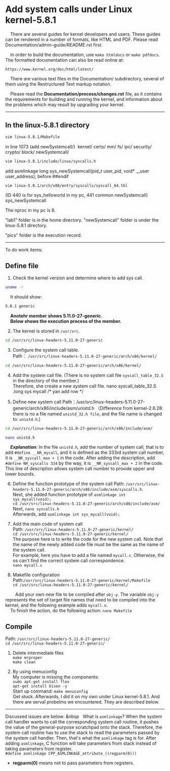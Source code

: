 Add system calls under Linux kernel-5.8.1
============

&nbsp;&nbsp;&nbsp;&nbsp;There are several guides for kernel developers and users. These guides can
be rendered in a number of formats, like HTML and PDF. Please read
Documentation/admin-guide/README.rst first.

&nbsp;&nbsp;&nbsp;&nbsp;In order to build the documentation, use ``make htmldocs`` or
``make pdfdocs``.  The formatted documentation can also be read online at:

    https://www.kernel.org/doc/html/latest/

&nbsp;&nbsp;&nbsp;&nbsp;There are various text files in the Documentation/ subdirectory,
several of them using the Restructured Text markup notation.

&nbsp;&nbsp;&nbsp;&nbsp;Please read the **Documentation/process/changes.rst** file, as it contains the
requirements for building and running the kernel, and information about
the problems which may result by upgrading your kernel.

-------------------------------------------------------------------
## In the linux-5.8.1 directory

```sh
vim linux-5.8.1/Makefile
```

in line 1073
(add newSystemcall/)&nbsp;
kernel/ certs/ mm/ fs/ ipc/ security/ crypto/ block/ newSystemcall/

```sh
vim linux-5.8.1/include/linux/syscalls.h
```

add 
asmlinkage long sys_newSystemcall(pid_t user_pid, void* __user user_address);
before ##endif

```sh
vim linux-5.8.1/arch/x86/entry/syscalls/syscall_64.tbl
```
(ID 440 is for sys_helloworld in my pc, 
441     common  newSystemcall)               sys_newSystemcall


The nproc in my pc is 8.


"lab1" folder is in the home directory.
"newSystemcall" folder is under the linux-5.8.1 directory.


"pics" folder is the execution record.

------------------------------------------------------------------
To do work items:

## Define file

1. Check the kernel version and determine where to add sys call.
```sh
uname -r
```
&nbsp;&nbsp;&nbsp;&nbsp;It should show:

```sh
5.8.1 generic
```

&nbsp;&nbsp;&nbsp;&nbsp;**Anotehr member shows 5.11.0-27-generic.**</br>
&nbsp;&nbsp;&nbsp;&nbsp;**Below shows the execution process of the member.**</br>

2. The kernel is stored in ```/usr/src```.

``` sh
cd /usr/src/linux-headers-5.11.0-27-generic
```

3. Configure the system call table.  
Path： ```/usr/src/linux-headers-5.11.0-27-generic/arch/x86/kernel/```  

```sh
cd /usr/src/linux-headers-5.11.0-27-generic/arch/x86/kernel/
```

4. Add the system call file.  (There is no system call file ```syscall_table_32.S``` in the directory of the member.)  
Therefore, she create a new system call file.
nano syscall_table_32.S
    .long sys mycall    /* yan add row */

5. Define new system call 
Path：/usr/src/linux-headers-5.11.0-27-generic/arch/x86/include/asm/unistd.h
（Difference from kernel-2.6.28:  there is no a file named ```unistd_32.h file```, and the file name is changed to: ```unistd.h```.)
```sh
cd /usr/src/linux-headers-5.11.0-27-generic/arch/x86/include/asm/
```
```sh
nano unistd.h
```

&nbsp;&nbsp;&nbsp;&nbsp;***Explanation***: In the file ```unistd.h```, add the number of system call, 
that is to add ```#define __NR_mycall```, and it is defined as the 333rd system call number, it is ```__NR_syscall_max + 1``` in the code.
After adding the description, add ```#define NR_syscalls 334``` by the way, it is ```__NR_syscall_max + 2``` in the code.
This line of description allows system call number to provide upper and lower bounds.


6. Define the function prototype of the system call
Path: ```/usr/src/linux-headers-5.11.0-27-generic/arch/x86/include/asm/syscalls.h```.  
Next, she added function prototype of ```asmlinkage int sys_mycall(void);```  
```cd /usr/src/linux-headers-5.11.0-27-generic/arch/x86/include/asm/```  
Next, ```nano syscalls.h```  
Afterwards, add ```asmlinkage int sys_mycall(void);```  

7. Add the main code of system call  
Path: ```/usr/src/linux-headers-5.11.0-27-generic/kernel/```  
```cd /usr/src/linux-headers-5.11.0-27-generic/kernel/```  
The purpose here is to write the code for the new system call. Note that the name of the newly added code file must be the same as the name of the system call.  
For example, here you have to add a file named ```mycall.c```. Otherwise, the os can't find the correct system call correspondence.  
```nano mycall.c```

8. Makefile configuration  
Path:```/usr/src/linux-headers-5.11.0-27-generic/kernel/Makefile```  
```cd /usr/src/linux-headers-5.11.0-27-generic/kernel/```  

&nbsp;&nbsp;&nbsp;&nbsp;&nbsp;&nbsp;&nbsp;&nbsp;Add your own new file to be compiled after ```obj-y```.  The variable ```obj-y``` represents the set of target file names that need to be compiled into the kernel, and the following example adds ```mycall.o```.  
&nbsp;&nbsp;&nbsp;&nbsp;To finish the action, do the following action:  ```nano Makefile```
    
## Compile
Path: ```/usr/src/linux-headers-5.11.0-27-generic/```  
```cd /usr/src/linux-headers-5.11.0-27-generic/```  
1. Delete intermediate files  
```make mrproper```  
```make clean```  

2. By using menuconfig  
My computer is missing the components:  
```sudo apt-get install flex```  
```apt-get install bison -y```  
Start up command: ```make menuconfig```  
Get stuck. Afterwards, I did it on my own under Linux kernel-5.8.1. And there are serval probelms we encountered. They are described below.
--------
Discussed issues are below:
&nbsp&nbsp;&nbsp;&nbsp;What is ```asmlinkage```? When the system call handler wants to call the corresponding system call routine, it pushes the value of the general-purpose scratchpad onto the stack. Therefore, the system call routine has to use the stack to read the parameters passed by the system call handler. Then, that's what the ```asmlinkage``` tag is for. After adding ```asmlinkage```, C function will take parameters from stack instead of taking parameters from register.  
```#define asmlinkage CPP_ASMLINKAGE_attribute_((regparm(0)))```  
- **regparm(0)** means not to pass parameters from registers.  
